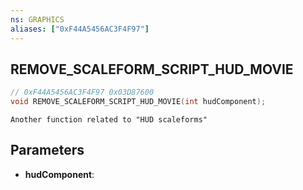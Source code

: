 ```yaml
---
ns: GRAPHICS
aliases: ["0xF44A5456AC3F4F97"]
---
```

## REMOVE_SCALEFORM_SCRIPT_HUD_MOVIE

```c
// 0xF44A5456AC3F4F97 0x03D87600
void REMOVE_SCALEFORM_SCRIPT_HUD_MOVIE(int hudComponent);
```

```
Another function related to "HUD scaleforms"  
```

## Parameters
* **hudComponent**: 

